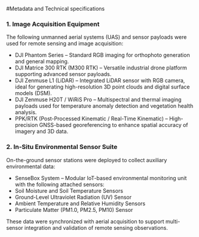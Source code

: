 #Metadata and Technical specifications 

### 1. Image Acquisition Equipment

The following unmanned aerial systems (UAS) and sensor payloads were used for remote sensing and image acquisition:
- DJI Phantom Series – Standard RGB imaging for orthophoto generation and general mapping.
- DJI Matrice 300 RTK (M300 RTK) – Versatile industrial drone platform supporting advanced sensor payloads.
- DJI Zenmuse L1 (LiDAR) – Integrated LiDAR sensor with RGB camera, ideal for generating high-resolution 3D point clouds and digital surface models (DSM).
- DJI Zenmuse H20T / WiRiS Pro – Multispectral and thermal imaging payloads used for temperature anomaly detection and vegetation health analysis.
- PPK/RTK (Post-Processed Kinematic / Real-Time Kinematic) – High-precision GNSS-based georeferencing to enhance spatial accuracy of imagery and 3D data.

### 2. In-Situ Environmental Sensor Suite

On-the-ground sensor stations were deployed to collect auxiliary environmental data:
- SenseBox System – Modular IoT-based environmental monitoring unit with the following attached sensors:
- Soil Moisture and Soil Temperature Sensors
- Ground-Level Ultraviolet Radiation (UV) Sensor
- Ambient Temperature and Relative Humidity Sensors
- Particulate Matter (PM1.0, PM2.5, PM10) Sensor


These data were synchronized with aerial acquisition to support multi-sensor integration and validation of remote sensing observations.
